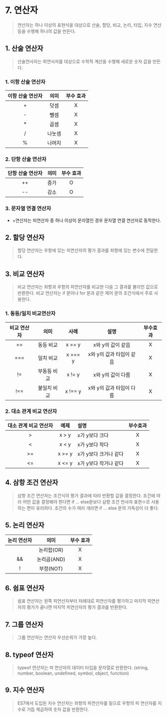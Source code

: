 # 7. 연산자

> 연산자는 하나 이상의 표현식을 대상으로 산술, 할당, 비교, 논리, 타입, 지수 연산 등을 수행해 하나의 값을 만든다.

## 1. 산술 연산자

> 산술연사자는 피연사자를 대상으로 수학적 계산을 수행해 새로운 숫자 값을 만든다.

### 1. 이항 산술 연산자

| 이항 산술 연산자 | 의미  | 부수 효과 |  
|:---------:|:---:|:------:|
|     +     | 덧셈  | X |
|     -     | 뺄셈  | X |
|     *     | 곱셈  | X |
|     /     | 나눗셈 | X |
|     %     | 나머지 | X |

### 2. 단항 산술 연산자
| 단항 산술 연산자 | 의미  | 부수 효과  
|:---------:|:---:|:------:|
|    ++     | 증가  | O |
|    --     | 감소  | O |

### 3. 문자열 연결 연산자

- +연산자는 피연산자 중 하나 이상이 문자열인 경우 문자열 연결 연산자로 동작한다.

## 2. 할당 연산자
> 할당 연산자는 우항에 있는 피연산자의 평가 결과를 좌항에 있는 변수에 전달한다.

## 3. 비교 연산자
> 비교 연산자는 좌항과 우항의 피연산자를 비교한 다음 그 결과를 불리언 값으로 반환한다.
> 비교 연산자는 if 문이나 for 문과 같은 제어 문의 조건식에서 주로 사용한다.

### 1. 동등/일치 비교연산자
| 비교 연산자 |   의미   |   사례    |       설명        |  부수효과   |
|:------:|:------:|:-------:|:---------------:|:-------:|
|   ==   | 동등 비교  | x == y  |   x와 y의 값이 같음   |    X    |
|  ===   | 일치 비교  | x === y | x와 y의 값과 타입이 같음 |    X    |
|   !=   | 부동등 비교 | x != y  |   x와 y의 값이 다름   |    X    |
|  !==   | 불일치 비교 | x !== y | x와 y의 값과 타입이 다름 |    X    |

### 2. 대소 관계 비교 연산자
| 대소 관계 비교 연산자 |   예제    | 설명            |  부수효과   |
|:------------:|:------:|:--------------|:-------:|
|      >       | x > y  | x가 y보다 크다     |    X    |
|      <       | x < y | x가 y보다 작다     |    X    |
|      >=      | x >= y  | x가 y보다 크거나 같다 |    X    |
|      <=      | x <= y | x가 y보다 작거나 같다 |    X    |

## 4. 삼항 조건 연산자

> 삼항 조건 연산자는 조건식의 평가 결과에 따라 반환할 값을 결정한다.
> 조건에 따라 어떤 값을 결정해야 한다면 if ... else문보다 삼항 조건 연사자 표현ㅇ르 사용하는 편이 유리하다. 조건의 수가 여러 개라면 if ... else 문의 가독성이 더 좋다.


## 5. 논리 연산자
| 논리 연산자 |    의미    | 부수 효과 |
|:------:|:--------:|:-----:|
|        | 논리합(OR)  | X|
|   &&   | 논리곱(AND) | X|
|   !    | 부정(NOT)  | X|

## 6. 쉼표 연산자

> 쉼표 연산자는 왼쪽 피연산자부터 차례대로 피연산자를 평가하고 마지막 피연산자의 평가가 끝나면 마지막 피연산자의 평가 결과를 반환한다.

## 7. 그룹 연산자

> 그룹 연산자는 연산자 우선순위가 가장 높다.

## 8. typeof 연산자

> typeof 연산자는 피 연산자의 데이터 타입을 문자열로 반환한다. (string, number, boolean, undefined, symbol, object, function)

## 9. 지수 연산자

> ES7에서 도입된 지수 연산자는 좌항의 피연산자를 밑으로 우항의 피 연산자를 지수로 거듭 제곱하여 숫자 값을 반환한다.


